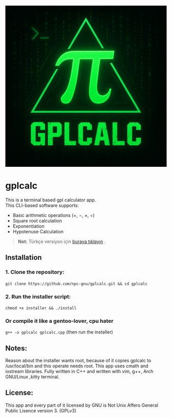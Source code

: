 ![gplcalc logo](./logo.png)


# gplcalc
This is a terminal based gpl calculator app.   
This CLI-based software supports:

- Basic arithmetic operations (+, −, ×, ÷)
- Square root calculation
- Exponentiation
- Hypotenuse Calculation
> **Not:** Türkçe versiyon için [buraya tıklayın](https://github.com/npc-gnu/gplcalc-tr)
 .

## Installation

### 1. Clone the repository:
`git clone https://github.com/npc-gnu/gplcalc.git && cd gplcalc`
### 2. Run the installer script:
`chmod +x installer && ./install`
### Or compile it like a gentoo-lover, cpu hater
`g++ -o gplcalc gplcalc.cpp` (then run the installer)

## Notes:
 Reason about the installer wants root, because of it copies gplcalc to /usr/local/bin and this operate needs root.
 This app uses cmath and iostream libraries.
 Fully written in C++ and written with vim, g++, Arch GNU/Linux ,kitty terminal.

## License:

This app and every part of it licensed by GNU is Not Unix Affero General Public Lisence version 3. (GPLv3)
